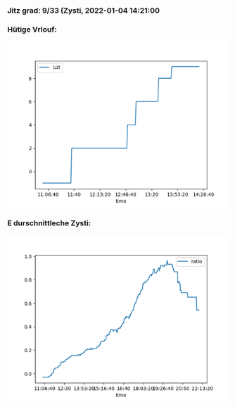 ### Jitz grad: 9/33 (Zysti, 2022-01-04 14:21:00

### Hütige Vrlouf:
![Graph](Today.png)

### E durschnittleche Zysti:
![Graph](Zysti.png)